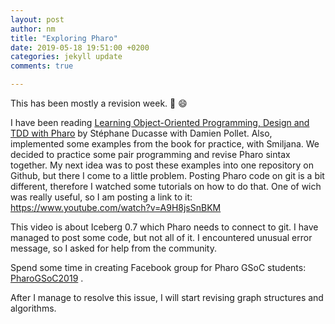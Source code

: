 ```yaml
---
layout: post
author: nm
title: "Exploring Pharo"
date: 2019-05-18 19:51:00 +0200
categories: jekyll update
comments: true

---
```


This has been mostly a revision week. :green_book: :smile:

I have been reading [Learning Object-Oriented Programming, Design and TDD with Pharo](http://files.pharo.org/books-pdfs/learning-oop/2018-04-01-LearningOOP.pdf) by Stéphane Ducasse with Damien Pollet. Also, implemented some examples from the book for practice, with Smiljana. We decided to practice some pair programming and revise Pharo sintax together. My next idea was to post these examples into one repository on Github, but there I come to a little problem.
Posting Pharo code on git is a bit different, therefore I watched some tutorials on how to do that. One of wich was really useful, so I am posting a link to it: https://www.youtube.com/watch?v=A9H8jsSnBKM
<p>This video is about Iceberg 0.7 which Pharo needs to connect to git. I have managed to post some code, but not all of it. I encountered unusual error message, so I asked for help from the community.</p>

Spend some time in creating Facebook group for Pharo GSoC students: [PharoGSoC2019](https://www.facebook.com/groups/433815790731437/) .

After I manage to resolve this issue, I will start revising graph structures and algorithms.
